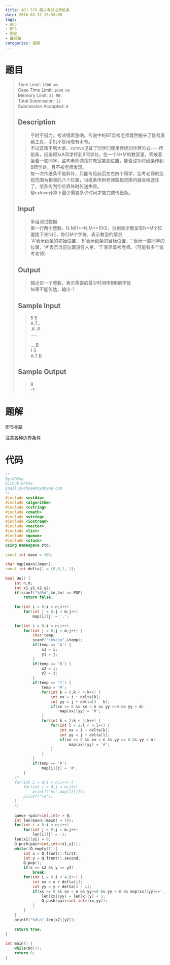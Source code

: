 ```yaml
---
title: AOJ 579.期末考试之传纸条
date: 2016-03-12 19:53:00
tags:
- AOJ
- BFS
- 图论
- 最短路
categories: 题解
---
```

# 题目
> Time Limit: `1000 ms`    
> Case Time Limit: `1000 ms `   
> Memory Limit: `32 MB  `  
> Total Submission: `12  `  
> Submission Accepted: `8  `  
>    
> ## Description   
> > 平时不努力，考试得着急呐。传说中的BT监考老师竟然搬来了信号屏蔽工具，手机不管用啦有木有。  
> > 不过这难不到大家，cxlove见证了同学们使用传统的作弊方式----传纸条，纸条得从A同学传到B同学处，在一个N*M的教室里，零散着坐着一些同学，监考老师游荡在教室某些位置，能否成功将纸条传到B同学处，且不被老师发现。  
> > 每一次传纸条不能斜传，只能传给前后左右四个同学，监考老师的监视范围为相邻的八个位置，当纸条传到老师监视范围内就会被逮住了，纸条传到空位置处时传送失败。  
> > 帮cxlove计算下最少需要多少时间才能完成传纸条。  
>    <!--more-->
>   
> ## Input  
> > 多组测试数据  
> > 第一行两个整数，N,M(1&lt;=N,M&lt;=100)，分别表示教室有N*M个位置接下来N行，每行M个字符，表示教室的情况  
> > 'A'表示纸条的初始位置，'B'表示纸条的目标位置，'.'表示一般同学的位置，'#'表示当前位置没有人坐，'T'表示监考老师。（可能有多个监考老师）  
>    
>   
> ## Output  
> > 输出仅一个整数，表示需要的最少时间传到B同学处  
> > 如果不能传达，输出-1  
>    
>   
> ## Sample Input  
> > 5 5  
> > A.T..  
> > .#..#  
> > .....  
> >.  
> > ....B  
> > 1 5  
> > A.T.B  
>    
>   
> ## Sample Output  
> > 8  
> > -1  

# 题解

BFS寻路

注意各种边界条件

# 代码

```cpp
/*
By:OhYee
Github:OhYee
Email:oyohyee@oyohyee.com
*/
#include <cstdio>
#include <algorithm>
#include <cstring>
#include <cmath>
#include <string>
#include <iostream>
#include <vector>
#include <list>
#include <queue>
#include <stack>
using namespace std;
 
const int maxn = 105;
 
char map[maxn][maxn];
const int delta[] = {0,0,1,-1};
 
bool Do() {
    int n,m;
    int x1,y1,x2,y2;
    if(scanf("%d%d",&n,&m) == EOF)
        return false;
 
    for(int i = 0;i < n;i++)
        for(int j = 0;j < m;j++)
            map[i][j] = '.';
 
    for(int i = 0;i < n;i++)
        for(int j = 0;j < m;j++) {
            char temp;
            scanf("\n%c\n",&temp);
            if(temp == 'A') {
                x1 = i;
                y1 = j;
            }
            if(temp == 'B') {
                x2 = i;
                y2 = j;
            }
            if(temp == 'T') {
                temp = '#';
                for(int k = 0;k < 4;k++) {
                    int xx = i + delta[k];
                    int yy = j + delta[3 - k];
                    if(xx >= 0 && xx < n && yy >=0 && yy < m)
                        map[xx][yy] = '#';
                }
                for(int k = 2;k < 4;k++) {
                    for(int l = 2;l < 4;l++) {
                        int xx = i + delta[k];
                        int yy = j + delta[l];
                        if(xx >= 0 && xx < n && yy >= 0 && yy < m)
                            map[xx][yy] = '#';
                    }
                }
            }
            if(temp == '#')
                map[i][j] = '#';
        }
    /*
    for(int i = 0;i < n;i++) {
        for(int j = 0;j < m;j++)
            printf("%c",map[i][j]);
        printf("\n");
    }
    */
 
    queue <pair<int,int> > Q;
    int len[maxn][maxn] = {0};
    for(int i = 0;i < n;i++)
        for(int j = 0;j < m;j++)
            len[i][j] = -1;
    len[x1][y1] = 0;
    Q.push(pair<int,int>(x1,y1));
    while(!Q.empty()) {
        int x = Q.front().first;
        int y = Q.front().second;
        Q.pop();
        if(x == x2 && y == y2)
            break;
        for(int i = 0;i < 4;i++) {
            int xx = x + delta[i];
            int yy = y + delta[3 - i];
            if(xx >= 0 && xx < n && yy>=0 && yy < m && map[xx][yy]=='.' && len[xx][yy] == -1) {
                len[xx][yy] = len[x][y] + 1;
                Q.push(pair<int,int>(xx,yy));
            }
        }
    }
    printf("%d\n",len[x2][y2]);
 
    return true;
}
 
int main() {
    while(Do());
    return 0;
}
```